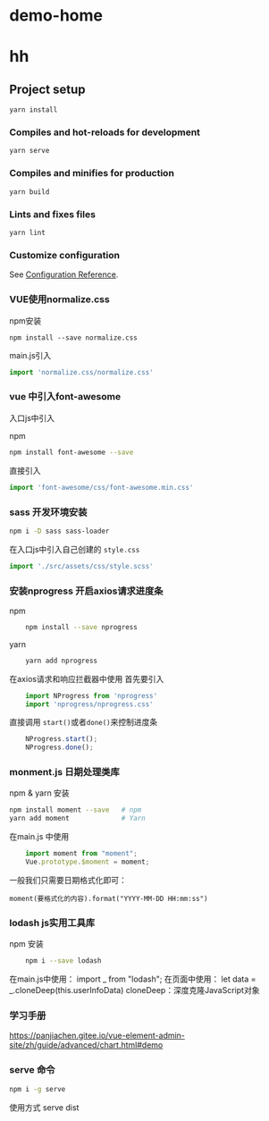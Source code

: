 # demo-home

# hh

## Project setup
```
yarn install
```

### Compiles and hot-reloads for development
```
yarn serve
```

### Compiles and minifies for production
```
yarn build
```

### Lints and fixes files
```
yarn lint
```

### Customize configuration
See [Configuration Reference](https://cli.vuejs.org/config/).


### VUE使用normalize.css
npm安装
```
npm install --save normalize.css
```
main.js引入
``` js
import 'normalize.css/normalize.css'
```

### vue 中引入font-awesome

入口js中引入

npm
``` bash
npm install font-awesome --save
```
直接引入
``` js
import 'font-awesome/css/font-awesome.min.css' 
```

### sass 开发环境安装
``` bash
npm i -D sass sass-loader
```
在入口js中引入自己创建的 `style.css`
``` js
import './src/assets/css/style.scss' 
```

### 安装nprogress 开启axios请求进度条
npm
``` bash
    npm install --save nprogress
```
yarn
``` bash
    yarn add nprogress
```
在axios请求和响应拦截器中使用 
首先要引入
``` js
    import NProgress from 'nprogress'
    import 'nprogress/nprogress.css'
```
直接调用 `start()`或者`done()`来控制进度条
``` js
    NProgress.start();
    NProgress.done();
```
### monment.js 日期处理类库

npm & yarn 安装
``` bash
npm install moment --save   # npm
yarn add moment             # Yarn
```

在main.js 中使用
``` js
    import moment from "moment";
    Vue.prototype.$moment = moment;
```
一般我们只需要日期格式化即可：
```
moment(要格式化的内容).format("YYYY-MM-DD HH:mm:ss") 
```

### lodash js实用工具库

npm 安装

``` bash
    npm i --save lodash
```
在main.js中使用：
import _ from "lodash";
在页面中使用： let data = _.cloneDeep(this.userInfoData)
cloneDeep：深度克隆JavaScript对象


### 学习手册
https://panjiachen.gitee.io/vue-element-admin-site/zh/guide/advanced/chart.html#demo

### serve 命令 
``` bash
npm i -g serve

```
使用方式 serve dist 